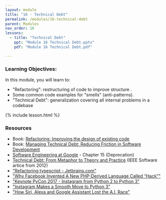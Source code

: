 ```yaml
---
layout: module
title: "16 - Technical Debt"
permalink: /modules/16-technical-debt
parent: Modules
nav_order: 16
lessons: 
  - title: "Technical Debt"
    ppt: "Module 16 Technical Debt.pptx"
    pdf: "Module 16 Technical Debt.pdf"

---
```

### Learning Objectives:
In this module, you will learn to:
* "Refactoring": restructuring of code to improve structure .
* Some common code examples for "smells" (anti-patterns).
* "Technical Debt": generalization covering all internal problems in a codebase


{% include lesson.html %}

### Resources
* Book: [Refactoring: Improving the design of existing code](https://learning.oreilly.com/library/view/refactoring-improving-the/9780134757681/)
* Book: [Managing Technical Debt: Reducing Friction in Software Development](https://learning.oreilly.com/library/view/managing-technical-debt/9780135646052/)
* [Software Engineering at Google](https://learning.oreilly.com/library/view/software-engineering-at/9781492082781/ch15.html) - Chapter 15 (Deprecation)
* [Technical Debt: From Metaphor to Theory and Practice](https://resources.sei.cmu.edu/asset_files/WhitePaper/2012_019_001_58818.pdf) (IEEE Software artice from 2012)
* ["Refactoring typescript - Jetbrains.com"](https://www.jetbrains.com/help/webstorm/specific-typescript-refactorings.html)
* ["Why Facebook Invented A New PHP-Derived Language Called “Hack”"](https://www.fastcompany.com/3028778/why-facebook-invented-a-new-php-derived-language-called-hack)
* ["Keynote PyCon 2017 - Instagram from Python 2 to Python 3"](https://www.youtube.com/watch?v=66XoCk79kjM)
* ["Instagram Makes a Smooth Move to Python 3"](https://thenewstack.io/instagram-makes-smooth-move-python-3/)
* ["How Siri, Alexa and Google Assistant Lost the A.I. Race"](https://www.nytimes.com/2023/03/15/technology/siri-alexa-google-assistant-artificial-intelligence.html)
